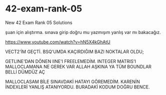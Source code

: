 # 42-exam-rank-05
New 42 Exam Rank 05 Solutions

şuan için alıştırma. sınava girip doğru mu yazmışım yanlış var mı bakacağız.

https://www.youtube.com/watch?v=hN5X4kGhAtU


VECT2'İM GEÇTİ. BSQ'UMDA KAÇIRDIĞIM BAZI NOKTALAR OLDU;

GETLINE'DAN DÖNEN lINE'I FREELEMEDİM.
INTEGER MATRIS'I MALLOCLAMANA NE GEREK VAR ALLAH AŞKINA YA TÜM BOUNDLAR BELLİ DÜMDÜZ AÇ

MALLOCLASAM BİLE SINAVDAKİ HATAYI GÖREMEDİM. KARENİN İNDEXLERİ YANLIŞ ATANIYORDU. BURADAKİ KODUM DOĞRU BENCE.